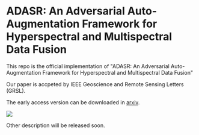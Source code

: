 # ADASR: An Adversarial Auto-Augmentation Framework for Hyperspectral and Multispectral Data Fusion
This repo is the official implementation of "ADASR: An Adversarial Auto-Augmentation Framework for Hyperspectral and Multispectral Data Fusion"

Our paper is accpeted by IEEE Geoscience and Remote Sensing Letters (GRSL).

The early access version can be downloaded in [arxiv](https://arxiv.org/pdf/2310.07255.pdf).

<img src="img/overall.png"/>




Other description will be released soon.